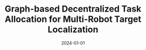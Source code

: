 ---
title: "Graph-based Decentralized Task Allocation for Multi-Robot Target Localization"
collection: publications
accepted: False
permalink: /publication/GATAR
date: 2024-01-01
authors: <b>Juntong Peng</b>, Hrishikesh Viswanath, Kshitij Tiwari, Aniket Bera 
venue: 'IEEE International Conference on Robotics and Automation(ICRA)'
header:
    teaser: "coformer.png"
---